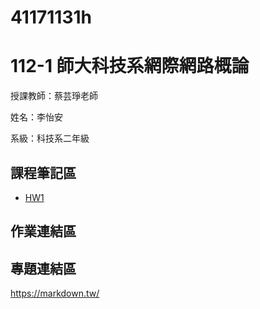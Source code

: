 # 41171131h

# 112-1 師大科技系網際網路概論
授課教師：蔡芸琤老師
 
姓名：李怡安

系級：科技系二年級

## 課程筆記區
+ [HW1](https://yianli0213.github.io/yianblog/)
## 作業連結區
## 專題連結區
https://markdown.tw/
